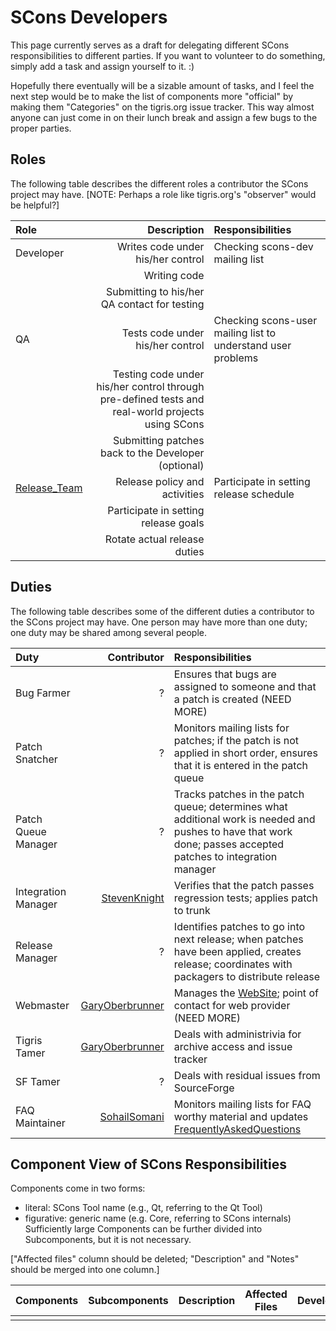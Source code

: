 # SCons Developers

This page currently serves as a draft for delegating different SCons responsibilities to different parties.  If you want to volunteer to do something, simply add a task and assign yourself to it. :) 

Hopefully there eventually will be a sizable amount of tasks, and I feel the next step would be to make the list of components more "official" by making them "Categories" on the tigris.org issue tracker.  This way almost anyone can just come in on their lunch break and assign a few bugs to the proper parties. 


## Roles

The following table describes the different roles a contributor the SCons project may have.  [NOTE: Perhaps a role like tigris.org's "observer" would be helpful?] 

Role  | Description  | Responsibilities 
:-----|-------------:|:----------------
Developer | Writes code under his/her control | Checking scons-dev mailing list
 | | Writing code
 | | Submitting to his/her QA contact for testing
QA | Tests code under his/her control | Checking scons-user mailing list to understand user problems
 | | Testing code under his/her control through pre-defined tests and real-world projects using SCons
 | | Submitting patches back to the Developer (optional)
[Release_Team](Release_Team) | Release policy and activities | Participate in setting release schedule
 | | Participate in setting release goals
 | | Rotate actual release duties


## Duties

The following table describes some of the different duties a contributor to the SCons project may have.  One person may have more than one duty; one duty may be shared among several people. 

Duty | Contributor | Responsibilities
:----|------------:|:----------------
Bug Farmer | ? | Ensures that bugs are assigned to someone and that a patch is created (NEED MORE)
Patch Snatcher | ? | Monitors mailing lists for patches; if the patch is not applied in short order, ensures that it is entered in the patch queue
Patch Queue Manager | ? | Tracks patches in the patch queue; determines what additional work is needed and pushes to have that work done; passes accepted patches to integration manager
Integration Manager | [StevenKnight](StevenKnight) | Verifies that the patch passes regression tests; applies patch to trunk
Release Manager | ? | Identifies patches to go into next release; when patches have been applied, creates release; coordinates with packagers to distribute release
Webmaster | [GaryOberbrunner](GaryOberbrunner) | Manages the [WebSite](WebSite); point of contact for web provider (NEED MORE)
Tigris Tamer | [GaryOberbrunner](GaryOberbrunner) | Deals with administrivia for archive access and issue tracker
SF Tamer | ? | Deals with residual issues from SourceForge
FAQ Maintainer  | [SohailSomani](SohailSomani)  |  Monitors mailing lists for FAQ worthy material and updates [FrequentlyAskedQuestions](FrequentlyAskedQuestions) 


## Component View of SCons Responsibilities

Components come in two forms: 

* literal: SCons Tool name (e.g., Qt, referring to the Qt Tool) 
* figurative: generic name (e.g. Core, referring to SCons internals) 
Sufficiently large Components can be further divided into Subcomponents, but it is not necessary.

["Affected files" column should be deleted; "Description" and "Notes" should be merged into one column.] 

Components  | Subcomponents  | Description  | Affected Files  | Developers  | QA  | Notes 
------------|----------------|--------------|-----------------|-------------|-----|------
 | | | | | |

